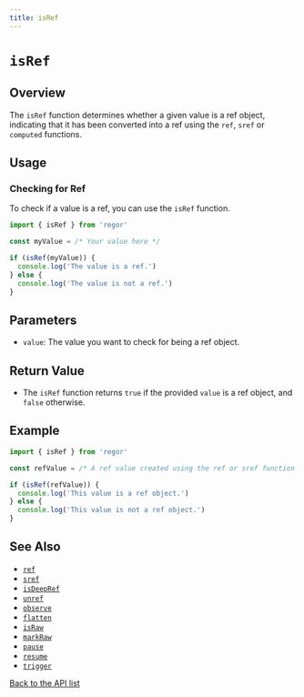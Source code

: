 ```yaml
---
title: isRef
---
```


# `isRef`

## Overview

The `isRef` function determines whether a given value is a ref object, indicating that it has been converted into a ref using the `ref`, `sref` or `computed` functions.

## Usage

### Checking for Ref

To check if a value is a ref, you can use the `isRef` function.

```ts
import { isRef } from 'regor'

const myValue = /* Your value here */

if (isRef(myValue)) {
  console.log('The value is a ref.')
} else {
  console.log('The value is not a ref.')
}
```

## Parameters

- `value`: The value you want to check for being a ref object.

## Return Value

- The `isRef` function returns `true` if the provided `value` is a ref object, and `false` otherwise.

## Example

```ts
import { isRef } from 'regor'

const refValue = /* A ref value created using the ref or sref function */

if (isRef(refValue)) {
  console.log('This value is a ref object.')
} else {
  console.log('This value is not a ref object.')
}
```

## See Also

- [`ref`](ref.md)
- [`sref`](sref.md)
- [`isDeepRef`](isDeepRef.md)
- [`unref`](unref.md)
- [`observe`](observe.md)
- [`flatten`](flatten.md)
- [`isRaw`](isRaw.md)
- [`markRaw`](markRaw.md)
- [`pause`](pause.md)
- [`resume`](resume.md)
- [`trigger`](trigger.md)

[Back to the API list](regor-api.md)
